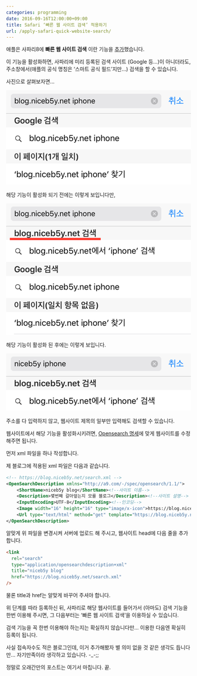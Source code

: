 ```yaml
---
categories: programming
date: 2016-09-16T12:00:00+09:00
title: Safari ‘빠른 웹 사이트 검색’ 적용하기
url: /apply-safari-quick-website-search/
---
```


애플은 사파리8에 **빠른 웹 사이트 검색** 이란 기능을 [추가](https://developer.apple.com/library/content/releasenotes/General/WhatsNewInSafari/Articles/Safari_8_0.html)했습니다.

이 기능을 활성화하면, 사파리에 미리 등록된 검색 사이트 (Google 등…)이 아니더라도, 주소창에서(애플의 공식 명칭은 ‘스마트 공식 필드’지만…) 검색을 할 수 있습니다.

사진으로 살펴보자면…

![활성화 전](01.png)

해당 기능이 활성화 되기 전에는 이렇게 보입니다만,

![활성화 후](02.png)

해당 기능이 활성화 된 후에는 이렇게 보입니다.

![빠른 입력](03.png)

주소를 다 입력하지 않고, 웹사이트 제목의 일부만 입력해도 검색할 수 있습니다.

웹사이트에서 해당 기능을 활성화시키려면, [Opensearch 명세](http://www.opensearch.org/Specifications/OpenSearch/1.1#OpenSearch_description_document)에 맞게 웹사이트를 수정해주면 됩니다.

먼저 xml 파일을 하나 작성합니다.

제 블로그에 적용된 xml 파일은 다음과 같습니다.

```xml
<!-- https://blog.niceb5y.net/search.xml -->
<OpenSearchDescription xmlns="http://a9.com/-/spec/opensearch/1.1/">
	<ShortName>niceb5y blog</ShortName><!--사이트 이름-->
	<Description>몇번째 갈아엎는지 모를 블로그</Description><!--사이트 설명-->
	<InputEncoding>UTF-8</InputEncoding><!--인코딩-->
	<Image width="16" height="16" type="image/x-icon">https://blog.niceb5y.net/favicon.ico</Image><!--파비콘-->
	<Url type="text/html" method="get" template="https://blog.niceb5y.net/search?q={searchTerms}"/><!--검색 주소-->
</OpenSearchDescription>
```

알맞게 위 파일을 변경시켜 서버에 업로드 해 주시고, 웹사이트 head에 다음 줄을 추가합니다.

```html
<link
  rel="search"
  type="application/opensearchdescription+xml"
  title="niceb5y blog"
  href="https://blog.niceb5y.net/search.xml"
/>
```

물론 title과 href는 알맞게 바꾸어 주셔야 합니다.

위 단계를 따라 등록하신 뒤, 사파리로 해당 웹사이트를 들어가서 (아마도) 검색 기능을 한번 이용해 주시면, 그 다음부터는 ‘빠른 웹 사이트 검색’을 이용하실 수 있습니다.

검색 기능을 꼭 한번 이용해야 하는지는 확실하지 않습니다만… 이용한 다음엔 확실히 등록이 됩니다.

사실 접속자수도 적은 블로그인데, 이거 추가해봤자 별 의미 없을 것 같은 생각도 듭니다만… 자기만족이라 생각하고 있습니다. -\_-;;

정말로 오래간만의 포스트는 여기서 마칩니다. 끝.
